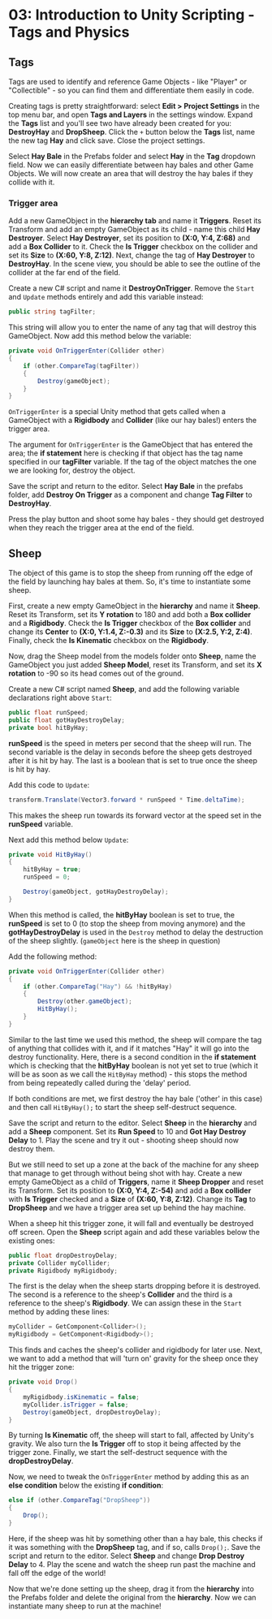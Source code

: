 # 03: Introduction to Unity Scripting - Tags and Physics

## Tags

Tags are used to identify and reference Game Objects - like "Player" or "Collectible" - so you can find them and differentiate them easily in code.

Creating tags is pretty straightforward: select **Edit > Project Settings** in the top menu bar, and open **Tags and Layers** in the settings window. Expand the **Tags** list and you'll see two have already been created for you: **DestroyHay** and **DropSheep**. Click the `+` button below the **Tags** list, name the new tag **Hay** and click save. Close the project settings.

Select **Hay Bale** in the Prefabs folder and select **Hay** in the **Tag** dropdown field. Now we can easily differentiate between hay bales and other Game Objects. We will now create an area that will destroy the hay bales if they collide with it.

### Trigger area

Add a new GameObject in the **hierarchy tab** and name it **Triggers**. Reset its Transform and add an empty GameObject as its child - name this child **Hay Destroyer**. Select **Hay Destroyer**, set its position to **(X:0, Y:4, Z:68)** and add a **Box Collider** to it. Check the **Is Trigger** checkbox on the collider and set its **Size** to **(X:60, Y:8, Z:12)**. Next, change the tag of **Hay Destroyer** to **DestroyHay**. In the scene view, you should be able to see the outline of the collider at the far end of the field.

Create a new C# script and name it **DestroyOnTrigger**. Remove the `Start` and `Update` methods entirely and add this variable instead:

```csharp
public string tagFilter;
```

This string will allow you to enter the name of any tag that will destroy this GameObject. Now add this method below the variable:

```csharp
private void OnTriggerEnter(Collider other) 
{
    if (other.CompareTag(tagFilter)) 
    {
        Destroy(gameObject); 
    }
}
```

`OnTriggerEnter` is a special Unity method that gets called when a GameObject with a **Rigidbody** and **Collider** (like our hay bales!) enters the trigger area.

The argument for `OnTriggerEnter` is the GameObject that has entered the area; the **if statement** here is checking if that object has the tag name specified in our **tagFilter** variable. If the tag of the object matches the one we are looking for, destroy the object.

Save the script and return to the editor. Select **Hay Bale** in the prefabs folder, add **Destroy On Trigger** as a component and change **Tag Filter** to **DestroyHay**.

Press the play button and shoot some hay bales - they should get destroyed when they reach the trigger area at the end of the field.

## Sheep

The object of this game is to stop the sheep from running off the edge of the field by launching hay bales at them. So, it's time to instantiate some sheep.

First, create a new empty GameObject in the **hierarchy** and name it **Sheep**. Reset its Transform, set its **Y rotation** to 180 and add both a **Box collider** and a **Rigidbody**. Check the **Is Trigger** checkbox of the **Box collider** and change its **Center** to **(X:0, Y:1.4, Z:-0.3)** and its **Size** to **(X:2.5, Y:2, Z:4)**. Finally, check the **Is Kinematic** checkbox on the **Rigidbody**.

Now, drag the Sheep model from the models folder onto **Sheep**, name the GameObject you just added **Sheep Model**, reset its Transform, and set its **X rotation** to -90 so its head comes out of the ground.

Create a new C# script named **Sheep**, and add the following variable declarations right above `Start`:

```csharp
public float runSpeed; 
public float gotHayDestroyDelay; 
private bool hitByHay; 
```

**runSpeed** is the speed in meters per second that the sheep will run. The second variable is the delay in seconds before the sheep gets destroyed after it is hit by hay. The last is a boolean that is set to true once the sheep is hit by hay.

Add this code to `Update`:

```csharp
transform.Translate(Vector3.forward * runSpeed * Time.deltaTime);
```

This makes the sheep run towards its forward vector at the speed set in the **runSpeed** variable.

Next add this method below `Update`:

```csharp
private void HitByHay()
{
    hitByHay = true; 
    runSpeed = 0;

    Destroy(gameObject, gotHayDestroyDelay);
}
```

When this method is called, the **hitByHay** boolean is set to true, the **runSpeed** is set to 0 (to stop the sheep from moving anymore) and the **gotHayDestroyDelay** is used in the `Destroy` method to delay the destruction of the sheep slightly. (`gameObject` here is the sheep in question)

Add the following method:

```csharp
private void OnTriggerEnter(Collider other) 
{
    if (other.CompareTag("Hay") && !hitByHay) 
    {
        Destroy(other.gameObject); 
        HitByHay(); 
    }
}
```

Similar to the last time we used this method, the sheep will compare the tag of anything that collides with it, and if it matches "Hay" it will go into the destroy functionality. Here, there is a second condition in the **if statement** which is checking that the **hitByHay** boolean is not yet set to true (which it will be as soon as we call the `HitByHay` method) - this stops the method from being repeatedly called during the 'delay' period.

If both conditions are met, we first destroy the hay bale ('other' in this case) and then call `HitByHay();` to start the sheep self-destruct sequence.

Save the script and return to the editor. Select **Sheep** in the **hierarchy** and add a **Sheep** component. Set its **Run Speed** to 10 and **Got Hay Destroy Delay** to 1. Play the scene and try it out - shooting sheep should now destroy them.

But we still need to set up a zone at the back of the machine for any sheep that manage to get through without being shot with hay. Create a new empty GameObject as a child of **Triggers**, name it **Sheep Dropper** and reset its Transform. Set its position to **(X:0, Y:4, Z:-54)** and add a **Box collider** with **Is Trigger** checked and a **Size** of **(X:60, Y:8, Z:12)**. Change its **Tag** to **DropSheep** and we have a trigger area set up behind the hay machine.

When a sheep hit this trigger zone, it will fall and eventually be destroyed off screen. Open the **Sheep** script again and add these variables below the existing ones:

```csharp
public float dropDestroyDelay; 
private Collider myCollider; 
private Rigidbody myRigidbody; 
```

The first is the delay when the sheep starts dropping before it is destroyed. The second is a reference to the sheep's **Collider** and the third is a reference to the sheep's **Rigidbody**. We can assign these in the `Start` method by adding these lines:

```csharp
myCollider = GetComponent<Collider>();
myRigidbody = GetComponent<Rigidbody>();
```

This finds and caches the sheep's collider and rigidbody for later use. Next, we want to add a method that will 'turn on' gravity for the sheep once they hit the trigger zone:

```csharp
private void Drop()
{
    myRigidbody.isKinematic = false; 
    myCollider.isTrigger = false; 
    Destroy(gameObject, dropDestroyDelay); 
}
```

By turning **Is Kinematic** off, the sheep will start to fall, affected by Unity's gravity. We also turn the **Is Trigger** off to stop it being affected by the trigger zone. Finally, we start the self-destruct sequence with the **dropDestroyDelay**.

Now, we need to tweak the `OnTriggerEnter` method by adding this as an **else condition** below the existing **if condition**:

```csharp
else if (other.CompareTag("DropSheep"))
{
    Drop();
}
```

Here, if the sheep was hit by something other than a hay bale, this checks if it was something with the **DropSheep** tag, and if so, calls `Drop();`. Save the script and return to the editor. Select **Sheep** and change **Drop Destroy Delay** to 4. Play the scene and watch the sheep run past the machine and fall off the edge of the world!

Now that we're done setting up the sheep, drag it from the **hierarchy** into the Prefabs folder and delete the original from the **hierarchy**. Now we can instantiate many sheep to run at the machine!
